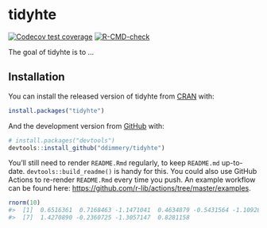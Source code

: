 
<!-- README.md is generated from README.Rmd. Please edit that file -->

# tidyhte

<!-- badges: start -->

[![Codecov test
coverage](https://codecov.io/gh/ddimmery/tidyhte/branch/main/graph/badge.svg)](https://codecov.io/gh/ddimmery/tidyhte?branch=main)
[![R-CMD-check](https://github.com/ddimmery/tidyhte/workflows/R-CMD-check/badge.svg)](https://github.com/ddimmery/tidyhte/actions)
<!-- badges: end -->

The goal of tidyhte is to …

## Installation

You can install the released version of tidyhte from
[CRAN](https://CRAN.R-project.org) with:

``` r
install.packages("tidyhte")
```

And the development version from [GitHub](https://github.com/) with:

``` r
# install.packages("devtools")
devtools::install_github("ddimmery/tidyhte")
```

You’ll still need to render `README.Rmd` regularly, to keep `README.md`
up-to-date. `devtools::build_readme()` is handy for this. You could also
use GitHub Actions to re-render `README.Rmd` every time you push. An
example workflow can be found here:
<https://github.com/r-lib/actions/tree/master/examples>.

``` r
rnorm(10)
#>  [1]  0.6516361  0.7168463 -1.1471041  0.4634879 -0.5431564 -1.1092884
#>  [7]  1.4270890 -0.2360725 -1.3057147  0.8281158
```
